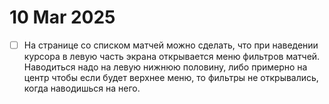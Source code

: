 # 10 Mar 2025

- [ ] На странице со списком матчей можно сделать, что при наведении курсора в левую часть экрана открывается меню фильтров матчей. Наводиться надо на левую нижнюю половину, либо примерно на центр чтобы если будет верхнее меню, то фильтры не открывались, когда наводишься на него.